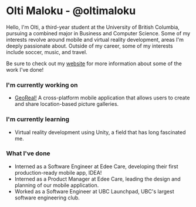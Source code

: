 # Olti Maloku - @oltimaloku

<!--
**oltimaloku/oltimaloku** is a ✨ _special_ ✨ repository because its `README.md` (this file) appears on your GitHub profile.

Here are some ideas to get you started:

- 🔭 I’m currently working on ...
- 🌱 I’m currently learning ...
- 👯 I’m looking to collaborate on ...
- 🤔 I’m looking for help with ...
- 💬 Ask me about ...
- 📫 How to reach me: ...
- 😄 Pronouns: ...
- ⚡ Fun fact: ...
-->

Hello, I'm Olti, a third-year student at the University of British Columbia, pursuing a combined major in Business and Computer Science. Some of my interests revolve around mobile and virtual reality development, areas I'm deeply passionate about. Outside of my career, some of my interests include soccer, music, and travel.

Be sure to check out my [website](https://oltimaloku.github.io/portfolio/) for more information about some of the work I've done!

### I'm currently working on

- [GeoReal!](https://github.com/michaelfromyeg/georeal) A cross-platform mobile application that allows users to create and share location-based picture galleries.

### I'm currently learning 

- Virtual reality development using Unity, a field that has long fascinated me.

### What I've done

- Interned as a Software Engineer at Edee Care, developing their first production-ready mobile app, IDEA!
- Interned as a Product Manager at Edee Care, leading the design and planning of our mobile application.
- Worked as a Software Engineer at UBC Launchpad, UBC's largest software engineering club.
